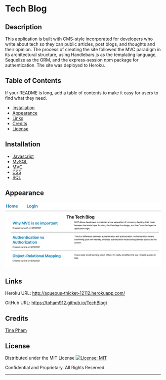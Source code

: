 # Tech Blog

## Description

This application is built with CMS-style incorporated for developers who write about tech so they can public articles, post blogs, and thoughts and their opinion. The process of creating the site followed the MVC paradigm in its architectural structure, using Handlebars.js as the templating language, Sequelize as the ORM, and the express-session npm package for authentication. The site was deployed to Heroku.

## Table of Contents 

If your README is long, add a table of contents to make it easy for users to find what they need.

- [Installation](#installation)
- [Appearance](#appearance)
- [Links](#links)
- [Credits](#credits)
- [License](#license)

## Installation

- [Javascript](https://www.javascript.com/)
- [MySQL](https://www.mysql.com/)
- [MVC](https://handlebarsjs.com/)
- [CSS](https://developer.mozilla.org/en-US/docs/Web/CSS)
- [SQL](https://www.microsoft.com/en-us/sql-server/sql-server-2019)

## Appearance

<img src="Screen Shot 2021-09-20 at 8.02.43 PM.png" alt="Web Layout">

## Links 

Heroku URL: http://aqueous-thicket-12112.herokuapp.com/

GitHub URL: https://tpham912.github.io/TechBlog/

## Credits

[Tina Pham](https://github.com/tpham912)

## License

Distributed under the MIT License [![License: MIT](https://img.shields.io/badge/License-MIT-yellow.svg)](https://opensource.org/licenses/MIT) 

Confidential and Proprietary. All Rights Reserved.

---

